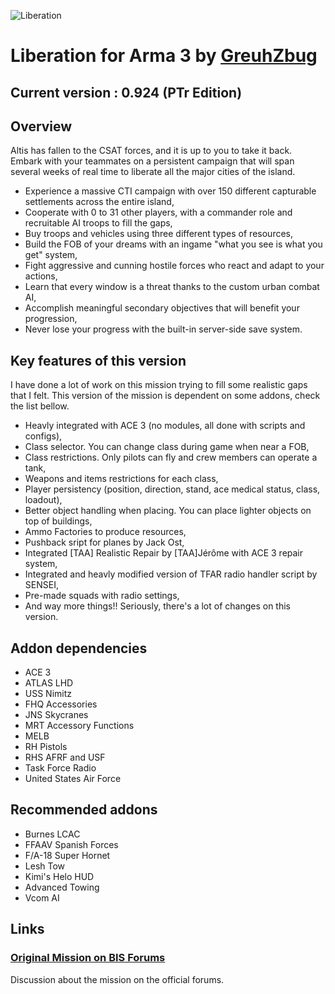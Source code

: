 ![Liberation](http://i.imgur.com/bcWRxMT.png)

# Liberation for Arma 3 by [GreuhZbug](https://github.com/GreuhZbug/greuh_liberation.Altis)

## Current version : 0.924 (PTr Edition)

## Overview

Altis has fallen to the CSAT forces, and it is up to you to take it back. Embark with your teammates on a persistent campaign that will span several weeks of real time to liberate all the major cities of the island.
* Experience a massive CTI campaign with over 150 different capturable settlements across the entire island,
* Cooperate with 0 to 31 other players, with a commander role and recruitable AI troops to fill the gaps,
* Buy troops and vehicles using three different types of resources,
* Build the FOB of your dreams with an ingame "what you see is what you get" system,
* Fight aggressive and cunning hostile forces who react and adapt to your actions,
* Learn that every window is a threat thanks to the custom urban combat AI,
* Accomplish meaningful secondary objectives that will benefit your progression,
* Never lose your progress with the built-in server-side save system.

## Key features of this version

I have done a lot of work on this mission trying to fill some realistic gaps that I felt. This version of the mission is dependent on some addons, check the list bellow.
* Heavly integrated with ACE 3 (no modules, all done with scripts and configs),
* Class selector. You can change class during game when near a FOB,
* Class restrictions. Only pilots can fly and crew members can operate a tank,
* Weapons and items restrictions for each class,
* Player persistency (position, direction, stand, ace medical status, class, loadout),
* Better object handling when placing. You can place lighter objects on top of buildings,
* Ammo Factories to produce resources,
* Pushback sript for planes by Jack Ost,
* Integrated [TAA] Realistic Repair by [TAA]Jérôme with ACE 3 repair system,
* Integrated and heavly modified version of TFAR radio handler script by SENSEI,
* Pre-made squads with radio settings,
* And way more things!! Seriously, there's a lot of changes on this version.

## Addon dependencies

* ACE 3
* ATLAS LHD
* USS Nimitz
* FHQ Accessories
* JNS Skycranes
* MRT Accessory Functions
* MELB
* RH Pistols
* RHS AFRF and USF
* Task Force Radio
* United States Air Force

## Recommended addons

* Burnes LCAC
* FFAAV Spanish Forces
* F/A-18 Super Hornet
* Lesh Tow
* Kimi's Helo HUD
* Advanced Towing
* Vcom AI

## Links

### [Original Mission on BIS Forums](https://forums.bistudio.com/topic/183734-mpcti-coop-liberation-beta/)
Discussion about the mission on the official forums.
